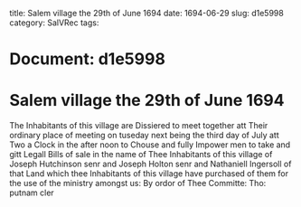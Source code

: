 title: Salem village the 29th of June 1694
date: 1694-06-29
slug: d1e5998
category: SalVRec
tags: 




# Document: d1e5998


# Salem village the 29th of June 1694

The Inhabitants of this village are Dissiered to meet together att Their ordinary place of meeting on tuseday next being the third day of July att Two a Clock in the after noon to Chouse and fully Impower men to take and gitt Legall Bills of sale in the name of Thee Inhabitants of this village of Joseph Hutchinson senr and Joseph Holton senr and Nathaniell Ingersoll of that Land which thee Inhabitants of this village have purchased of them for the use of the ministry amongst us: By ordor of Thee Committe: Tho: putnam cler
